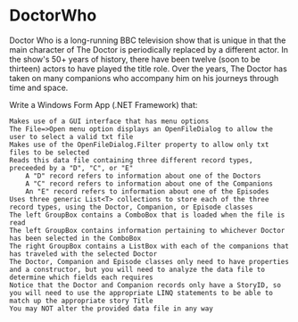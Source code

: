 # DoctorWho
Doctor Who is a long-running BBC television show that is unique in that the main character of The Doctor is periodically replaced by a different actor. In the show's 50+ years of history, there have been twelve (soon to be thirteen) actors to have played the title role. Over the years, The Doctor has taken on many companions who accompany him on his journeys through time and space.
 
Write a Windows Form App (.NET Framework) that:


    Makes use of a GUI interface that has menu options
    The File=>Open menu option displays an OpenFileDialog to allow the user to select a valid txt file
    Makes use of the OpenFileDialog.Filter property to allow only txt files to be selected
    Reads this data file containing three different record types, preceeded by a "D", "C", or "E"
        A "D" record refers to information about one of the Doctors
        A "C" record refers to information about one of the Companions
        An "E" record refers to information about one of the Episodes
    Uses three generic List<T> collections to store each of the three record types, using the Doctor, Companion, or Episode classes
    The left GroupBox contains a ComboBox that is loaded when the file is read
    The left GroupBox contains information pertaining to whichever Doctor has been selected in the ComboBox
    The right GroupBox contains a ListBox with each of the companions that has traveled with the selected Doctor
    The Doctor, Companion and Episode classes only need to have properties and a constructor, but you will need to analyze the data file to determine which fields each requires
    Notice that the Doctor and Companion records only have a StoryID, so you will need to use the appropriate LINQ statements to be able to match up the appropriate story Title
    You may NOT alter the provided data file in any way
